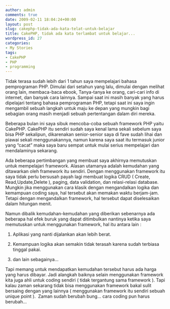 ```yaml
---
author: admin
comments: true
date: 2009-02-11 18:04:24+00:00
layout: post
slug: cakephp-tidak-ada-kata-telat-untuk-belajar
title: CakePHP, tidak ada kata terlambat untuk belajar...
wordpress_id: 27
categories:
- My Stories
tags:
- CakePHP
- PHP
- programming
---
```


Tidak terasa sudah lebih dari 1 tahun saya mempelajari bahasa pemprograman PHP. Dimulai dari setahun yang lalu, dimulai dengan melihat orang lain, membaca-baca ebook, Tanya-tanya ke orang, cari-cari info di internet, dan banyak cara lainnya. Sampai saat ini masih banyak yang harus dipelajari tentang bahasa pemprograman PHP, tetapi saat ini saya ingin mengambil sebuah langkah untuk maju ke depan yang mungkin bagi sebagian orang masih menjadi sebuah pertentangan dalam diri mereka.




Beberapa bulan ini saya sibuk mencoba-coba sebuah framework PHP yaitu CakePHP. CakePHP itu sendiri sudah saya kenal lama sekali sebelum saya bisa PHP sekalipun, dikarenakan senior-senior saya di fave sudah lihai dan piawai sekali menggunakannya, namun karena saya saat itu termasuk junior yang “cacat” maka saya baru sempat untuk mulai serius mempelajari dan mendalaminya sekarang.




Ada beberapa pertimbangan yang membuat saya akhirnya memutuskan untuk mempelajari framework. Alasan utamanya adalah kemudahan yang ditawarkan oleh framework itu sendiri. Dengan menggunakan framework itu saya tidak perlu bersusah payah lagi membuat logika CRUD ( Create, Read,Update,Delete ), paging, data validation, dan relasi-relasi database. Mungkin jika menggunakan cara klasik dengan mengandalkan logika dan kemampuan coding saya, hal tersebut akan memakan waktu berjam-jam. Tetapi dengan mengandalkan framework, hal tersebut dapat diselesaikan dalam hitungan menit.




Namun dibalik kemudahan-kemudahan yang diberikan sebenarnya ada beberapa hal efek buruk yang dapat ditimbulkan nantinya ketika saya memutuskan untuk menggunakan framework, hal itu antara lain :






	
  1. Aplikasi      yang nanti dijalankan akan lebih berat.

	
  2. Kemampuan      logika akan semakin tidak terasah karena sudah terbiasa tinggal pakai.

	
  3. dan lain sebagainya...


Tapi memang untuk mendapatkan kemudahan tersebut harus ada harga yang harus dibayar. Jadi alangkah baiknya selain menggunakan framework kita juga ahli untuk coding sendiri ( tidak tergantung sama framework ). Tapi kalau zaman sekarang tidak bisa menggunakan framework bakal sulit bersaing dengan yang lainnya ( menggunakan framework itu sendiri sebuah unique point ).  Zaman sudah berubah bung... cara coding pun harus berubah...

